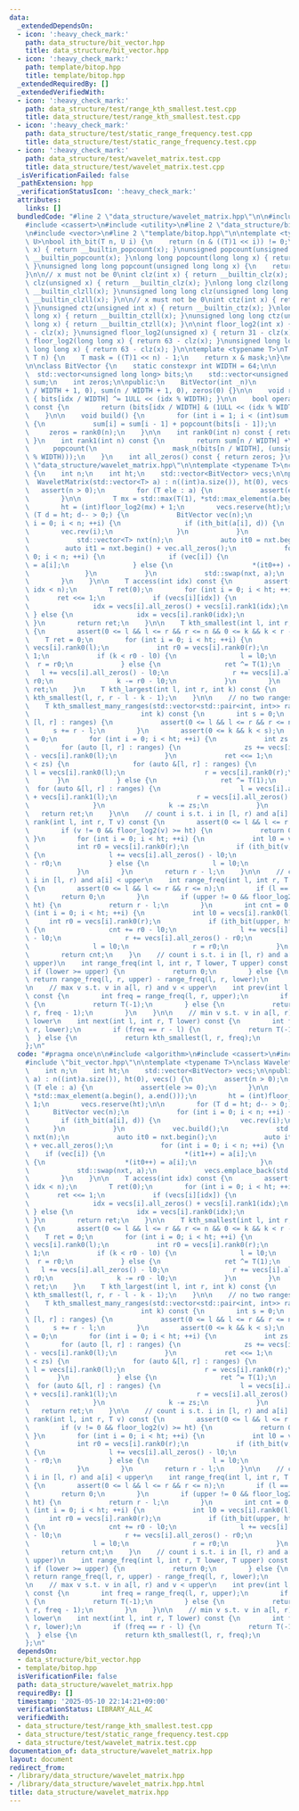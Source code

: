 ```yaml
---
data:
  _extendedDependsOn:
  - icon: ':heavy_check_mark:'
    path: data_structure/bit_vector.hpp
    title: data_structure/bit_vector.hpp
  - icon: ':heavy_check_mark:'
    path: template/bitop.hpp
    title: template/bitop.hpp
  _extendedRequiredBy: []
  _extendedVerifiedWith:
  - icon: ':heavy_check_mark:'
    path: data_structure/test/range_kth_smallest.test.cpp
    title: data_structure/test/range_kth_smallest.test.cpp
  - icon: ':heavy_check_mark:'
    path: data_structure/test/static_range_frequency.test.cpp
    title: data_structure/test/static_range_frequency.test.cpp
  - icon: ':heavy_check_mark:'
    path: data_structure/test/wavelet_matrix.test.cpp
    title: data_structure/test/wavelet_matrix.test.cpp
  _isVerificationFailed: false
  _pathExtension: hpp
  _verificationStatusIcon: ':heavy_check_mark:'
  attributes:
    links: []
  bundledCode: "#line 2 \"data_structure/wavelet_matrix.hpp\"\n\n#include <algorithm>\n\
    #include <cassert>\n#include <utility>\n#line 2 \"data_structure/bit_vector.hpp\"\
    \n#include <vector>\n#line 2 \"template/bitop.hpp\"\n\ntemplate <typename T, typename\
    \ U>\nbool ith_bit(T n, U i) {\n    return (n & ((T)1 << i)) != 0;\n}\n\nint popcount(int\
    \ x) { return __builtin_popcount(x); }\nunsigned popcount(unsigned x) { return\
    \ __builtin_popcount(x); }\nlong long popcount(long long x) { return __builtin_popcountll(x);\
    \ }\nunsigned long long popcount(unsigned long long x) {\n    return __builtin_popcountll(x);\n\
    }\n\n// x must not be 0\nint clz(int x) { return __builtin_clz(x); }\nunsigned\
    \ clz(unsigned x) { return __builtin_clz(x); }\nlong long clz(long long x) { return\
    \ __builtin_clzll(x); }\nunsigned long long clz(unsigned long long x) { return\
    \ __builtin_clzll(x); }\n\n// x must not be 0\nint ctz(int x) { return __builtin_ctz(x);\
    \ }\nunsigned ctz(unsigned int x) { return __builtin_ctz(x); }\nlong long ctz(long\
    \ long x) { return __builtin_ctzll(x); }\nunsigned long long ctz(unsigned long\
    \ long x) { return __builtin_ctzll(x); }\n\nint floor_log2(int x) { return 31\
    \ - clz(x); }\nunsigned floor_log2(unsigned x) { return 31 - clz(x); }\nlong long\
    \ floor_log2(long long x) { return 63 - clz(x); }\nunsigned long long floor_log2(unsigned\
    \ long long x) { return 63 - clz(x); }\n\ntemplate <typename T>\nT mask_n(T x,\
    \ T n) {\n    T mask = ((T)1 << n) - 1;\n    return x & mask;\n}\n#line 4 \"data_structure/bit_vector.hpp\"\
    \n\nclass BitVector {\n    static constexpr int WIDTH = 64;\n\n    int n;\n  \
    \  std::vector<unsigned long long> bits;\n    std::vector<unsigned long long>\
    \ sum;\n    int zeros;\n\npublic:\n    BitVector(int _n)\n        : n(_n), bits(n\
    \ / WIDTH + 1, 0), sum(n / WIDTH + 1, 0), zeros(0) {}\n\n    void rev(int idx)\
    \ { bits[idx / WIDTH] ^= 1ULL << (idx % WIDTH); }\n\n    bool operator[](int idx)\
    \ const {\n        return (bits[idx / WIDTH] & (1ULL << (idx % WIDTH))) != 0;\n\
    \    }\n\n    void build() {\n        for (int i = 1; i < (int)sum.size(); ++i)\
    \ {\n            sum[i] = sum[i - 1] + popcount(bits[i - 1]);\n        }\n   \
    \     zeros = rank0(n);\n    }\n\n    int rank0(int n) const { return n - rank1(n);\
    \ }\n    int rank1(int n) const {\n        return sum[n / WIDTH] +\n         \
    \      popcount(\n                   mask_n(bits[n / WIDTH], (unsigned long long)(n\
    \ % WIDTH)));\n    }\n    int all_zeros() const { return zeros; }\n};\n#line 7\
    \ \"data_structure/wavelet_matrix.hpp\"\n\ntemplate <typename T>\nclass WaveletMatrix\
    \ {\n    int n;\n    int ht;\n    std::vector<BitVector> vecs;\n\npublic:\n  \
    \  WaveletMatrix(std::vector<T> a) : n((int)a.size()), ht(0), vecs() {\n     \
    \   assert(n > 0);\n        for (T ele : a) {\n            assert(ele >= 0);\n\
    \        }\n\n        T mx = std::max(T(1), *std::max_element(a.begin(), a.end()));\n\
    \        ht = (int)floor_log2(mx) + 1;\n        vecs.reserve(ht);\n\n        for\
    \ (T d = ht; d-- > 0;) {\n            BitVector vec(n);\n            for (int\
    \ i = 0; i < n; ++i) {\n                if (ith_bit(a[i], d)) {\n            \
    \        vec.rev(i);\n                }\n            }\n            vec.build();\n\
    \            std::vector<T> nxt(n);\n            auto it0 = nxt.begin();\n   \
    \         auto it1 = nxt.begin() + vec.all_zeros();\n            for (int i =\
    \ 0; i < n; ++i) {\n                if (vec[i]) {\n                    *(it1++)\
    \ = a[i];\n                } else {\n                    *(it0++) = a[i];\n  \
    \              }\n            }\n            std::swap(nxt, a);\n            vecs.emplace_back(std::move(vec));\n\
    \        }\n    }\n\n    T access(int idx) const {\n        assert(0 <= idx &&\
    \ idx < n);\n        T ret(0);\n        for (int i = 0; i < ht; ++i) {\n     \
    \       ret <<= 1;\n            if (vecs[i][idx]) {\n                ret ^= 1;\n\
    \                idx = vecs[i].all_zeros() + vecs[i].rank1(idx);\n           \
    \ } else {\n                idx = vecs[i].rank0(idx);\n            }\n       \
    \ }\n        return ret;\n    }\n\n    T kth_smallest(int l, int r, int k) const\
    \ {\n        assert(0 <= l && l <= r && r <= n && 0 <= k && k < r - l);\n    \
    \    T ret = 0;\n        for (int i = 0; i < ht; ++i) {\n            int l0 =\
    \ vecs[i].rank0(l);\n            int r0 = vecs[i].rank0(r);\n            ret <<=\
    \ 1;\n            if (k < r0 - l0) {\n                l = l0;\n              \
    \  r = r0;\n            } else {\n                ret ^= T(1);\n             \
    \   l += vecs[i].all_zeros() - l0;\n                r += vecs[i].all_zeros() -\
    \ r0;\n                k -= r0 - l0;\n            }\n        }\n        return\
    \ ret;\n    }\n    T kth_largest(int l, int r, int k) const {\n        return\
    \ kth_smallest(l, r, r - l - k - 1);\n    }\n\n    // no two ranges intersect\n\
    \    T kth_smallest_many_ranges(std::vector<std::pair<int, int>> ranges,\n   \
    \                            int k) const {\n        int s = 0;\n        for (auto\
    \ [l, r] : ranges) {\n            assert(0 <= l && l <= r && r <= n);\n      \
    \      s += r - l;\n        }\n        assert(0 <= k && k < s);\n        T ret\
    \ = 0;\n        for (int i = 0; i < ht; ++i) {\n            int zs = 0;\n    \
    \        for (auto [l, r] : ranges) {\n                zs += vecs[i].rank0(r)\
    \ - vecs[i].rank0(l);\n            }\n            ret <<= 1;\n            if (k\
    \ < zs) {\n                for (auto &[l, r] : ranges) {\n                   \
    \ l = vecs[i].rank0(l);\n                    r = vecs[i].rank0(r);\n         \
    \       }\n            } else {\n                ret ^= T(1);\n              \
    \  for (auto &[l, r] : ranges) {\n                    l = vecs[i].all_zeros()\
    \ + vecs[i].rank1(l);\n                    r = vecs[i].all_zeros() + vecs[i].rank1(r);\n\
    \                }\n                k -= zs;\n            }\n        }\n     \
    \   return ret;\n    }\n\n    // count i s.t. i in [l, r) and a[i] = v\n    int\
    \ rank(int l, int r, T v) const {\n        assert(0 <= l && l <= r && r <= n);\n\
    \        if (v != 0 && floor_log2(v) >= ht) {\n            return 0;\n       \
    \ }\n        for (int i = 0; i < ht; ++i) {\n            int l0 = vecs[i].rank0(l);\n\
    \            int r0 = vecs[i].rank0(r);\n            if (ith_bit(v, ht - 1 - i))\
    \ {\n                l += vecs[i].all_zeros() - l0;\n                r += vecs[i].all_zeros()\
    \ - r0;\n            } else {\n                l = l0;\n                r = r0;\n\
    \            }\n        }\n        return r - l;\n    }\n\n    // count i s.t.\
    \ i in [l, r) and a[i] < upper\n    int range_freq(int l, int r, T upper) const\
    \ {\n        assert(0 <= l && l <= r && r <= n);\n        if (l == r) {\n    \
    \        return 0;\n        }\n        if (upper != 0 && floor_log2(upper) >=\
    \ ht) {\n            return r - l;\n        }\n        int cnt = 0;\n        for\
    \ (int i = 0; i < ht; ++i) {\n            int l0 = vecs[i].rank0(l);\n       \
    \     int r0 = vecs[i].rank0(r);\n            if (ith_bit(upper, ht - 1 - i))\
    \ {\n                cnt += r0 - l0;\n                l += vecs[i].all_zeros()\
    \ - l0;\n                r += vecs[i].all_zeros() - r0;\n            } else {\n\
    \                l = l0;\n                r = r0;\n            }\n        }\n\
    \        return cnt;\n    }\n    // count i s.t. i in [l, r) and a[i] in [lower,\
    \ upper)\n    int range_freq(int l, int r, T lower, T upper) const {\n       \
    \ if (lower >= upper) {\n            return 0;\n        } else {\n           \
    \ return range_freq(l, r, upper) - range_freq(l, r, lower);\n        }\n    }\n\
    \n    // max v s.t. v in a[l, r) and v < upper\n    int prev(int l, int r, T upper)\
    \ const {\n        int freq = range_freq(l, r, upper);\n        if (freq == 0)\
    \ {\n            return T(-1);\n        } else {\n            return kth_smallest(l,\
    \ r, freq - 1);\n        }\n    }\n\n    // min v s.t. v in a[l, r) and v geq\
    \ lower\n    int next(int l, int r, T lower) const {\n        int freq = range_freq(l,\
    \ r, lower);\n        if (freq == r - l) {\n            return T(-1);\n      \
    \  } else {\n            return kth_smallest(l, r, freq);\n        }\n    }\n\
    };\n"
  code: "#pragma once\n\n#include <algorithm>\n#include <cassert>\n#include <utility>\n\
    #include \"bit_vector.hpp\"\n\ntemplate <typename T>\nclass WaveletMatrix {\n\
    \    int n;\n    int ht;\n    std::vector<BitVector> vecs;\n\npublic:\n    WaveletMatrix(std::vector<T>\
    \ a) : n((int)a.size()), ht(0), vecs() {\n        assert(n > 0);\n        for\
    \ (T ele : a) {\n            assert(ele >= 0);\n        }\n\n        T mx = std::max(T(1),\
    \ *std::max_element(a.begin(), a.end()));\n        ht = (int)floor_log2(mx) +\
    \ 1;\n        vecs.reserve(ht);\n\n        for (T d = ht; d-- > 0;) {\n      \
    \      BitVector vec(n);\n            for (int i = 0; i < n; ++i) {\n        \
    \        if (ith_bit(a[i], d)) {\n                    vec.rev(i);\n          \
    \      }\n            }\n            vec.build();\n            std::vector<T>\
    \ nxt(n);\n            auto it0 = nxt.begin();\n            auto it1 = nxt.begin()\
    \ + vec.all_zeros();\n            for (int i = 0; i < n; ++i) {\n            \
    \    if (vec[i]) {\n                    *(it1++) = a[i];\n                } else\
    \ {\n                    *(it0++) = a[i];\n                }\n            }\n\
    \            std::swap(nxt, a);\n            vecs.emplace_back(std::move(vec));\n\
    \        }\n    }\n\n    T access(int idx) const {\n        assert(0 <= idx &&\
    \ idx < n);\n        T ret(0);\n        for (int i = 0; i < ht; ++i) {\n     \
    \       ret <<= 1;\n            if (vecs[i][idx]) {\n                ret ^= 1;\n\
    \                idx = vecs[i].all_zeros() + vecs[i].rank1(idx);\n           \
    \ } else {\n                idx = vecs[i].rank0(idx);\n            }\n       \
    \ }\n        return ret;\n    }\n\n    T kth_smallest(int l, int r, int k) const\
    \ {\n        assert(0 <= l && l <= r && r <= n && 0 <= k && k < r - l);\n    \
    \    T ret = 0;\n        for (int i = 0; i < ht; ++i) {\n            int l0 =\
    \ vecs[i].rank0(l);\n            int r0 = vecs[i].rank0(r);\n            ret <<=\
    \ 1;\n            if (k < r0 - l0) {\n                l = l0;\n              \
    \  r = r0;\n            } else {\n                ret ^= T(1);\n             \
    \   l += vecs[i].all_zeros() - l0;\n                r += vecs[i].all_zeros() -\
    \ r0;\n                k -= r0 - l0;\n            }\n        }\n        return\
    \ ret;\n    }\n    T kth_largest(int l, int r, int k) const {\n        return\
    \ kth_smallest(l, r, r - l - k - 1);\n    }\n\n    // no two ranges intersect\n\
    \    T kth_smallest_many_ranges(std::vector<std::pair<int, int>> ranges,\n   \
    \                            int k) const {\n        int s = 0;\n        for (auto\
    \ [l, r] : ranges) {\n            assert(0 <= l && l <= r && r <= n);\n      \
    \      s += r - l;\n        }\n        assert(0 <= k && k < s);\n        T ret\
    \ = 0;\n        for (int i = 0; i < ht; ++i) {\n            int zs = 0;\n    \
    \        for (auto [l, r] : ranges) {\n                zs += vecs[i].rank0(r)\
    \ - vecs[i].rank0(l);\n            }\n            ret <<= 1;\n            if (k\
    \ < zs) {\n                for (auto &[l, r] : ranges) {\n                   \
    \ l = vecs[i].rank0(l);\n                    r = vecs[i].rank0(r);\n         \
    \       }\n            } else {\n                ret ^= T(1);\n              \
    \  for (auto &[l, r] : ranges) {\n                    l = vecs[i].all_zeros()\
    \ + vecs[i].rank1(l);\n                    r = vecs[i].all_zeros() + vecs[i].rank1(r);\n\
    \                }\n                k -= zs;\n            }\n        }\n     \
    \   return ret;\n    }\n\n    // count i s.t. i in [l, r) and a[i] = v\n    int\
    \ rank(int l, int r, T v) const {\n        assert(0 <= l && l <= r && r <= n);\n\
    \        if (v != 0 && floor_log2(v) >= ht) {\n            return 0;\n       \
    \ }\n        for (int i = 0; i < ht; ++i) {\n            int l0 = vecs[i].rank0(l);\n\
    \            int r0 = vecs[i].rank0(r);\n            if (ith_bit(v, ht - 1 - i))\
    \ {\n                l += vecs[i].all_zeros() - l0;\n                r += vecs[i].all_zeros()\
    \ - r0;\n            } else {\n                l = l0;\n                r = r0;\n\
    \            }\n        }\n        return r - l;\n    }\n\n    // count i s.t.\
    \ i in [l, r) and a[i] < upper\n    int range_freq(int l, int r, T upper) const\
    \ {\n        assert(0 <= l && l <= r && r <= n);\n        if (l == r) {\n    \
    \        return 0;\n        }\n        if (upper != 0 && floor_log2(upper) >=\
    \ ht) {\n            return r - l;\n        }\n        int cnt = 0;\n        for\
    \ (int i = 0; i < ht; ++i) {\n            int l0 = vecs[i].rank0(l);\n       \
    \     int r0 = vecs[i].rank0(r);\n            if (ith_bit(upper, ht - 1 - i))\
    \ {\n                cnt += r0 - l0;\n                l += vecs[i].all_zeros()\
    \ - l0;\n                r += vecs[i].all_zeros() - r0;\n            } else {\n\
    \                l = l0;\n                r = r0;\n            }\n        }\n\
    \        return cnt;\n    }\n    // count i s.t. i in [l, r) and a[i] in [lower,\
    \ upper)\n    int range_freq(int l, int r, T lower, T upper) const {\n       \
    \ if (lower >= upper) {\n            return 0;\n        } else {\n           \
    \ return range_freq(l, r, upper) - range_freq(l, r, lower);\n        }\n    }\n\
    \n    // max v s.t. v in a[l, r) and v < upper\n    int prev(int l, int r, T upper)\
    \ const {\n        int freq = range_freq(l, r, upper);\n        if (freq == 0)\
    \ {\n            return T(-1);\n        } else {\n            return kth_smallest(l,\
    \ r, freq - 1);\n        }\n    }\n\n    // min v s.t. v in a[l, r) and v geq\
    \ lower\n    int next(int l, int r, T lower) const {\n        int freq = range_freq(l,\
    \ r, lower);\n        if (freq == r - l) {\n            return T(-1);\n      \
    \  } else {\n            return kth_smallest(l, r, freq);\n        }\n    }\n\
    };\n"
  dependsOn:
  - data_structure/bit_vector.hpp
  - template/bitop.hpp
  isVerificationFile: false
  path: data_structure/wavelet_matrix.hpp
  requiredBy: []
  timestamp: '2025-05-10 22:14:21+09:00'
  verificationStatus: LIBRARY_ALL_AC
  verifiedWith:
  - data_structure/test/range_kth_smallest.test.cpp
  - data_structure/test/static_range_frequency.test.cpp
  - data_structure/test/wavelet_matrix.test.cpp
documentation_of: data_structure/wavelet_matrix.hpp
layout: document
redirect_from:
- /library/data_structure/wavelet_matrix.hpp
- /library/data_structure/wavelet_matrix.hpp.html
title: data_structure/wavelet_matrix.hpp
---
```

